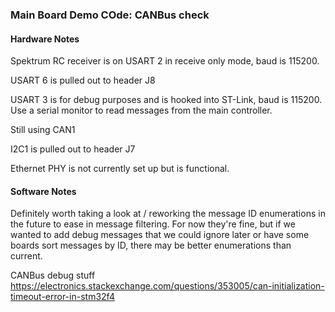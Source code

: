 ### Main Board Demo COde: CANBus check
#### Hardware Notes
Spektrum RC receiver is on USART 2 in receive only mode, baud is 115200.

USART 6 is pulled out to header J8

USART 3 is for debug purposes and is hooked into ST-Link, baud is 115200. Use a serial monitor to read messages from the main controller.

Still using CAN1

I2C1 is pulled out to header J7

Ethernet PHY is not currently set up but is functional.

#### Software Notes
Definitely worth taking a look at / reworking the message ID enumerations in the future to ease in message filtering. For now they're fine, but if we wanted to add debug messages that we could ignore later or have some boards sort messages by ID, there may be better enumerations than current.

CANBus debug stuff https://electronics.stackexchange.com/questions/353005/can-initialization-timeout-error-in-stm32f4

